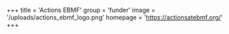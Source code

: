 +++
title = 'Actions EBMF'
group = 'funder'
image = '/uploads/actions_ebmf_logo.png'
homepage = 'https://actionsatebmf.org/'
+++
